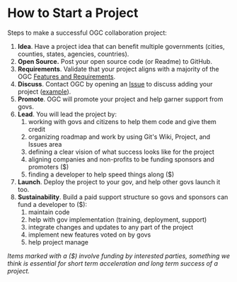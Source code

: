 # How to Start a Project

Steps to make a successful OGC collaboration project:

1. **Idea**. Have a project idea that can benefit multiple governments \(cities, counties, states, agencies, countries\).
2. **Open Source.** Post your open source code \(or Readme\) to GitHub.
3. **Requirements**. Validate that your project aligns with a majority of the OGC [Features and Requirements](/README.md).
4. **Discuss**. Contact OGC by opening an [Issue](https://github.com/GovInTheOpen/Project-Portfolio/issues) to discuss adding your project \([example](https://github.com/GovInTheOpen/Project-Portfolio/issues/1)\).
5. **Promote**. OGC will promote your project and help garner support from govs.
6. **Lead**. You will lead the project by:
   1. working with govs and citizens to help them code and give them credit
   2. organizing roadmap and work by using Git's Wiki, Project, and Issues area
   3. defining a clear vision of what success looks like for the project
   4. aligning companies and non-profits to be funding sponsors and promoters \($\)
   5. finding a developer to help speed things along \($\)
7. **Launch**. Deploy the project to your gov, and help other govs launch it too.
8. **Sustainability**. Build a paid support structure so govs and sponsors can fund a developer to \($\): 
   1. maintain code
   2. help with gov implementation \(training, deployment, support\)
   3. integrate changes and updates to any part of the project
   4. implement new features voted on by govs
   5. help project manage

_Items marked with a \($\) involve funding by interested parties, something we think is essential for short term acceleration and long term success of a project._

